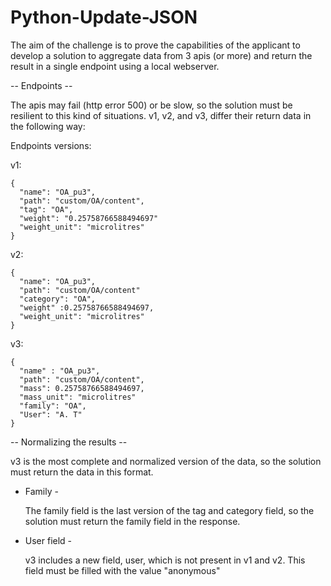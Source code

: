 # Python-Update-JSON

The aim of the challenge is to prove the capabilities of the applicant to develop a solution to aggregate data from 3 apis (or more) and return the result in a single endpoint using a local webserver.

-- Endpoints --

The apis may fail (http error 500) or be slow, so the solution must be resilient to this kind of situations.
v1, v2, and v3, differ their return data in the following way:

Endpoints versions:

  v1:
  
    {
      "name": "OA_pu3",
      "path": "custom/OA/content",
      "tag": "OA",
      "weight": "0.25758766588494697"
      "weight_unit": "microlitres"
    }

  v2:
  
    {
      "name": "OA_рu3",
      "path": "custom/OA/content"
      "category": "OA",
      "weight" :0.25758766588494697,
      "weight_unit": "microlitres"
    }
  
  v3:
  
    {
      "name" : "OA_рu3",
      "path": "custom/OA/content",
      "mass": 0.25758766588494697,
      "mass_unit": "microlitres"
      "family": "OA",
      "User": "A. T"
    }
  
-- Normalizing the results --

v3 is the most complete and normalized version of the data, so the solution must return the data in this format.


- Family - 

  The family field is the last version of the tag and category field, so the solution must return the family field in the response.
  
  
- User field -

  v3 includes a new field, user, which is not present in v1 and v2. This field must be filled with the value "anonymous"
